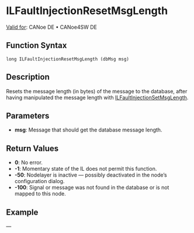 # ILFaultInjectionResetMsgLength

[Valid for](../../../Shared/FeatureAvailability.md): CANoe DE • CANoe4SW DE

## Function Syntax

```
long ILFaultInjectionResetMsgLength (dbMsg msg)
```

## Description

Resets the message length (in bytes) of the message to the database, after having manipulated the message length with [ILFaultInjectionSetMsgLength](CAPLfunctionILFaultInjectionSetMsgLength.md).

## Parameters

- **msg**: Message that should get the database message length.

## Return Values

- **0**: No error.
- **-1**: Momentary state of the IL does not permit this function.
- **-50**: Nodelayer is inactive — possibly deactivated in the node’s configuration dialog.
- **-100**: Signal or message was not found in the database or is not mapped to this node.

## Example

—
